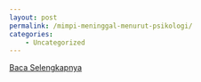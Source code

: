 ```yaml
---
layout: post
permalink: /mimpi-meninggal-menurut-psikologi/
categories:
    - Uncategorized
---
```


[Baca Selengkapnya](/07)